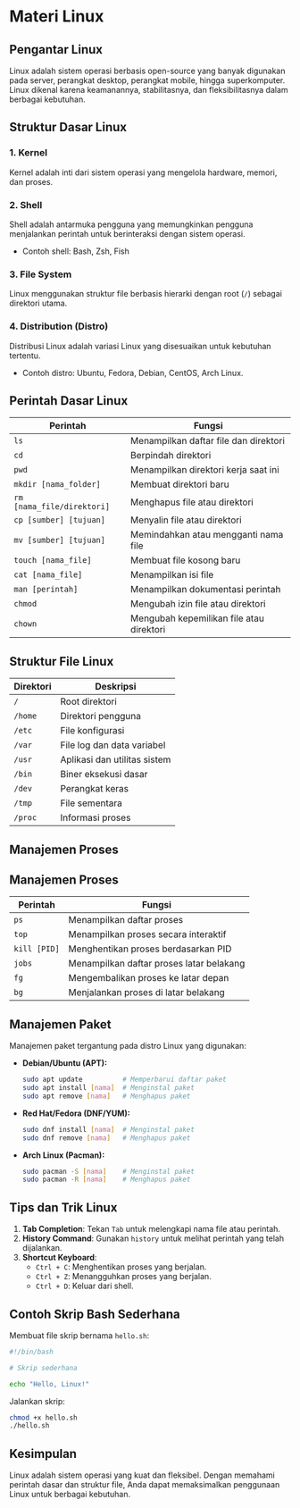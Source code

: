# Materi Linux

## Pengantar Linux
Linux adalah sistem operasi berbasis open-source yang banyak digunakan pada server, perangkat desktop, perangkat mobile, hingga superkomputer. Linux dikenal karena keamanannya, stabilitasnya, dan fleksibilitasnya dalam berbagai kebutuhan.

## Struktur Dasar Linux

### 1. **Kernel**
Kernel adalah inti dari sistem operasi yang mengelola hardware, memori, dan proses.

### 2. **Shell**
Shell adalah antarmuka pengguna yang memungkinkan pengguna menjalankan perintah untuk berinteraksi dengan sistem operasi.
- Contoh shell: Bash, Zsh, Fish
### 3. **File System**
Linux menggunakan struktur file berbasis hierarki dengan root (`/`) sebagai direktori utama.

### 4. **Distribution (Distro)**
Distribusi Linux adalah variasi Linux yang disesuaikan untuk kebutuhan tertentu.
- Contoh distro: Ubuntu, Fedora, Debian, CentOS, Arch Linux.

## Perintah Dasar Linux

| Perintah                          | Fungsi                                    |
|-----------------------------------|------------------------------------------|
| `ls`                              | Menampilkan daftar file dan direktori    |
| `cd`                              | Berpindah direktori                      |
| `pwd`                             | Menampilkan direktori kerja saat ini     |
| `mkdir [nama_folder]`             | Membuat direktori baru                   |
| `rm [nama_file/direktori]`        | Menghapus file atau direktori            |
| `cp [sumber] [tujuan]`            | Menyalin file atau direktori             |
| `mv [sumber] [tujuan]`            | Memindahkan atau mengganti nama file     |
| `touch [nama_file]`               | Membuat file kosong baru                 |
| `cat [nama_file]`                 | Menampilkan isi file                     |
| `man [perintah]`                  | Menampilkan dokumentasi perintah         |
| `chmod`                           | Mengubah izin file atau direktori        |
| `chown`                           | Mengubah kepemilikan file atau direktori |
## Struktur File Linux

| Direktori         | Deskripsi                              |
|-------------------|----------------------------------------|
| `/`               | Root direktori                        |
| `/home`           | Direktori pengguna                    |
| `/etc`            | File konfigurasi                      |
| `/var`            | File log dan data variabel            |
| `/usr`            | Aplikasi dan utilitas sistem          |
| `/bin`            | Biner eksekusi dasar                  |
| `/dev`            | Perangkat keras                       |
| `/tmp`            | File sementara                        |
| `/proc`           | Informasi proses                      |

## Manajemen Proses
## Manajemen Proses

| Perintah                          | Fungsi                                    |
|-----------------------------------|------------------------------------------|
| `ps`                              | Menampilkan daftar proses                |
| `top`                             | Menampilkan proses secara interaktif     |
| `kill [PID]`                      | Menghentikan proses berdasarkan PID      |
| `jobs`                            | Menampilkan daftar proses latar belakang |
| `fg`                              | Mengembalikan proses ke latar depan      |
| `bg`                              | Menjalankan proses di latar belakang     |

## Manajemen Paket
Manajemen paket tergantung pada distro Linux yang digunakan:

- **Debian/Ubuntu (APT):**
  ```bash
  sudo apt update          # Memperbarui daftar paket
  sudo apt install [nama]  # Menginstal paket
  sudo apt remove [nama]   # Menghapus paket
  ```
- **Red Hat/Fedora (DNF/YUM):**
  ```bash
  sudo dnf install [nama]  # Menginstal paket
  sudo dnf remove [nama]   # Menghapus paket
  ```

- **Arch Linux (Pacman):**
  ```bash
  sudo pacman -S [nama]    # Menginstal paket
  sudo pacman -R [nama]    # Menghapus paket
  ```

## Tips dan Trik Linux

1. **Tab Completion**: Tekan `Tab` untuk melengkapi nama file atau perintah.
2. **History Command**: Gunakan `history` untuk melihat perintah yang telah dijalankan.
3. **Shortcut Keyboard**:
   - `Ctrl + C`: Menghentikan proses yang berjalan.
   - `Ctrl + Z`: Menangguhkan proses yang berjalan.
   - `Ctrl + D`: Keluar dari shell.
## Contoh Skrip Bash Sederhana
Membuat file skrip bernama `hello.sh`:
```bash
#!/bin/bash

# Skrip sederhana

echo "Hello, Linux!"
```
Jalankan skrip:
```bash
chmod +x hello.sh
./hello.sh
```

## Kesimpulan
Linux adalah sistem operasi yang kuat dan fleksibel. Dengan memahami perintah dasar dan struktur file, Anda dapat memaksimalkan penggunaan Linux untuk berbagai kebutuhan.
